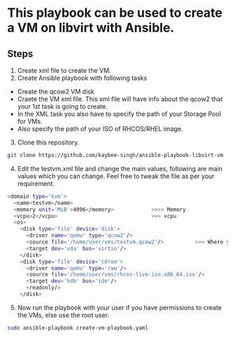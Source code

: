 # This playbook can be used to create a VM on libvirt with Ansible.

## Steps


1. Create xml file to create the VM.
2. Create Ansible playbook with following tasks
- Create the qcow2 VM disk
- Craete the VM xml file. This xml file will have info about the qcow2 that your 1st task is going to create.
- In the XML task you also have to specify the path of your Storage Pool for VMs.
- Also specify the path of your ISO of RHCOS/RHEL image.
3. Clone this repository.
```bash
git clone https://github.com/kaybee-singh/ansible-playbook-libvirt-vm
```
4. Edit the testvm.xml file and change the main values, following are main values which you can change. Feel free to tweak the file as per your requirement.
```bash
<domain type='kvm'>
  <name>testvm</name>
  <memory unit='MiB'>4096</memory>            >>>> Memory
  <vcpu>2</vcpu>                              >>> vcpu
  <os>
    <disk type='file' device='disk'>
      <driver name='qemu' type='qcow2'/>
      <source file='/home/user/vms/testvm.qcow2'/>          >>> Where your VM disk is created.
      <target dev='vda' bus='virtio'/>
    </disk>
    <disk type='file' device='cdrom'>
      <driver name='qemu' type='raw'/>
      <source file='/home/user/vms/rhcos-live-iso.x86_64.iso'/>                      >>> Where your RHCOS ISO is situated
      <target dev='hdb' bus='ide'/>
      <readonly/>
    </disk>
```
5. Now run the playbook with your user if you have permissions to create the VMs, else use the root user.
```bash
sudo ansible-playbook create-vm-playbook.yaml
